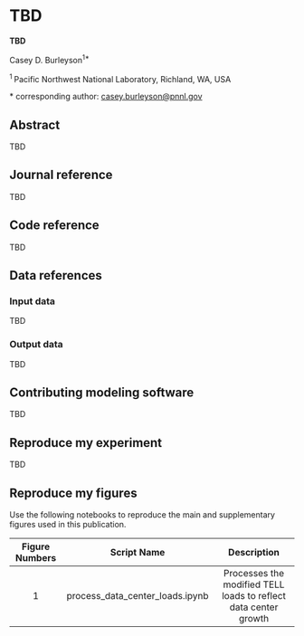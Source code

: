 # TBD

**TBD**

Casey D. Burleyson<sup>1\*</sup>

<sup>1 </sup> Pacific Northwest National Laboratory, Richland, WA, USA  

\* corresponding author: casey.burleyson@pnnl.gov

## Abstract
TBD

## Journal reference
TBD

## Code reference
TBD

## Data references
### Input data
TBD

### Output data
TBD 

## Contributing modeling software
TBD

## Reproduce my experiment
TBD

## Reproduce my figures
Use the following notebooks to reproduce the main and supplementary figures used in this publication.

| Figure Numbers |              Script Name               |                           Description                           | 
|:--------------:|:--------------------------------------:|:---------------------------------------------------------------:|
|       1        |    process_data_center_loads.ipynb     | Processes the modified TELL loads to reflect data center growth |


